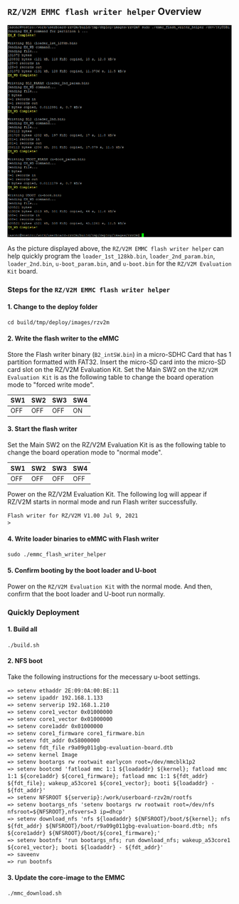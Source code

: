 ## `RZ/V2M EMMC flash writer helper` Overview

<img src="/assets/emmc_flash_writer_helper.png" />

As the picture displayed above, the `RZ/V2M EMMC flash writer helper` can help quickly program the `loader_1st_128kb.bin`, `loader_2nd_param.bin`, `loader_2nd.bin`, `u-boot_param.bin`, and `u-boot.bin` for the `RZ/V2M Evaluation Kit` board. 

### Steps for the `RZ/V2M EMMC flash writer helper`

#### 1. Change to the deploy folder
```
cd build/tmp/deploy/images/rzv2m
```

#### 2. Write the flash writer to the eMMC
Store the Flash writer binary (`B2_intSW.bin`) in a micro-SDHC Card that has 1 partition formatted with FAT32.
Insert the micro-SD card into the micro-SD card slot on the RZ/V2M Evaluation Kit.
Set the Main SW2 on the `RZ/V2M Evaluation Kit` is as the following table to change the board operation mode to "forced write mode".

|  SW1  |  SW2  |  SW3  |  SW4  |
| ----- | ----- | ----- | ----- |
|  OFF  |  OFF  |  OFF  |  ON   |

#### 3. Start the flash writer
Set the Main SW2 on the RZ/V2M Evaluation Kit is as the following table to change the board operation mode to "normal mode".

|  SW1  |  SW2  |  SW3  |  SW4  |
| ----- | ----- | ----- | ----- |
|  OFF  |  OFF  |  OFF  |  OFF  |

Power on the RZ/V2M Evaluation Kit. The following log will appear if RZ/V2M starts in normal mode and run Flash writer successfully.

```
Flash writer for RZ/V2M V1.00 Jul 9, 2021
>
```

#### 4. Write loader binaries to eMMC with Flash writer

```
sudo ./emmc_flash_writer_helper
```

#### 5. Confirm booting by the boot loader and U-boot
Power on the `RZ/V2M Evaluation Kit` with the normal mode. And then, confirm that the boot loader and U-boot run normally. 


### Quickly Deployment

#### 1. Build all

```
./build.sh
```

#### 2. NFS boot

Take the following instructions for the mecessary u-boot settings. 

```
=> setenv ethaddr 2E:09:0A:00:BE:11
=> setenv ipaddr 192.168.1.133
=> setenv serverip 192.168.1.210
=> setenv core1_vector 0x01000000
=> setenv core1_vector 0x01000000
=> setenv core1addr 0x01000000
=> setenv core1_firmware core1_firmware.bin
=> setenv fdt_addr 0x58000000
=> setenv fdt_file r9a09g011gbg-evaluation-board.dtb
=> setenv kernel Image
=> setenv bootargs rw rootwait earlycon root=/dev/mmcblk1p2
=> setenv bootcmd 'fatload mmc 1:1 ${loadaddr} ${kernel}; fatload mmc 1:1 ${core1addr} ${core1_firmware}; fatload mmc 1:1 ${fdt_addr} ${fdt_file}; wakeup_a53core1 ${core1_vector}; booti ${loadaddr} - ${fdt_addr}'
=> setenv NFSROOT ${serverip}:/work/userboard-rzv2m/rootfs
=> setenv bootargs_nfs 'setenv bootargs rw rootwait root=/dev/nfs nfsroot=${NFSROOT},nfsvers=3 ip=dhcp'
=> setenv download_nfs 'nfs ${loadaddr} ${NFSROOT}/boot/${kernel}; nfs ${fdt_addr} ${NFSROOT}/boot/r9a09g011gbg-evaluation-board.dtb; nfs ${core1addr} ${NFSROOT}/boot/${core1_firmware};'
=> setenv bootnfs 'run bootargs_nfs; run download_nfs; wakeup_a53core1 ${core1_vector}; booti ${loadaddr} - ${fdt_addr}'
=> saveenv
=> run bootnfs
```

#### 3. Update the core-image to the EMMC

```
./mmc_download.sh
```
